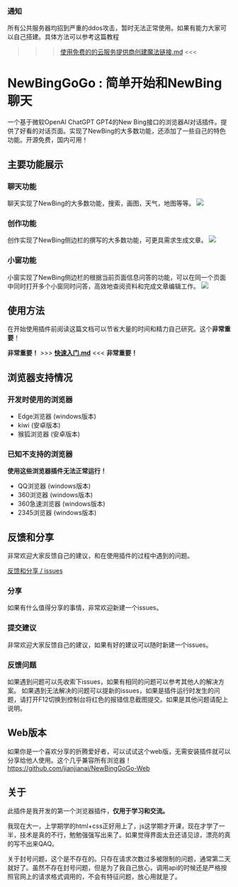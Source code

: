 ### 通知
所有公共服务器均招到严重的ddos攻击，暂时无法正常使用。如果有能力大家可以自己搭建。具体方法可以参考这篇教程

>>> [使用免费的的云服务提供商创建魔法链接.md](https://gitee.com/jja8/NewBingGoGo.wikis/blob/master/%E5%88%9B%E5%BB%BA%E9%AD%94%E6%B3%95%E9%93%BE%E6%8E%A5/%E4%BD%BF%E7%94%A8%E5%85%8D%E8%B4%B9%E7%9A%84%E7%9A%84%E4%BA%91%E6%9C%8D%E5%8A%A1%E6%8F%90%E4%BE%9B%E5%95%86%E5%88%9B%E5%BB%BA%E9%AD%94%E6%B3%95%E9%93%BE%E6%8E%A5.md) <<<

# NewBingGoGo : 简单开始和NewBing聊天
一个基于微软OpenAI ChatGPT GPT4的New Bing接口的浏览器AI对话插件。提供了好看的对话页面。实现了NewBing的大多数功能，还添加了一些自己的特色功能。开源免费，国内可用！

## 主要功能展示
### 聊天功能
聊天实现了NewBing的大多数功能，搜索，画图，天气，地图等等。
![](https://gitee.com/jja8/NewBingGoGo.wikis/raw/master/images/1.png)

### 创作功能
创作实现了NewBing侧边栏的撰写的大多数功能，可更具需求生成文章。
![](https://gitee.com/jja8/NewBingGoGo.wikis/raw/master/images/1.2.png)

### 小窗功能
小窗实现了NewBing侧边栏的根据当前页面信息问答的功能，可以在同一个页面中同时打开多个小窗同时问答，高效地查阅资料和完成文章编辑工作。
![](https://gitee.com/jja8/NewBingGoGo.wikis/raw/master/images/1.1.png)



## 使用方法
在开始使用插件前阅读这篇文档可以节省大量的时间和精力自己研究。这个**非常重要**！

**非常重要！** >>> **[快速入门.md](https://gitee.com/jja8/NewBingGoGo.wikis/blob/master/%E5%BF%AB%E9%80%9F%E5%85%A5%E9%97%A8.md)** <<<  **非常重要！**


## 浏览器支持情况
### 开发时使用的浏览器
- Edge浏览器 (windows版本)
- kiwi (安卓版本)
- 猴狐浏览器 (安卓版本)
### 已知不支持的浏览器
**使用这些浏览器插件无法正常运行！**
- QQ浏览器 (windows版本) 
- 360浏览器 (windows版本)
- 360急速浏览器 (windows版本)
- 2345浏览器 (windows版本)


## 反馈和分享
非常欢迎大家反馈自己的建议，和在使用插件的过程中遇到的问题。

[反馈和分享 / issues](https://gitee.com/jja8/NewBingGoGo/issues)

### 分享
如果有什么值得分享的事情，非常欢迎新建一个issues。

### 提交建议
非常欢迎大家反馈自己的建议，如果有好的建议可以随时新建一个issues。

### 反馈问题
如果遇到问题可以先收索下issues，如果有相同的问题可以参考其他人的解决方案。
如果遇到无法解决的问题可以提新的issues，如果是插件运行时发生的问题，请打开F12切换到控制台将红色的报错信息截图提交。如果是其他问题请配上说明。


## Web版本
如果你是一个喜欢分享的折腾爱好者，可以试试这个web版，无需安装插件就可以分享给他人使用。这个几乎兼容所有浏览器！
<https://github.com/jianjianai/NewBingGoGo-Web>

## 关于

此插件是我开发的第一个浏览器插件，**仅用于学习和交流。**

我现在大一，上学期学的html+css正好用上了，js这学期才开课，现在才学了一半，技术是真的不行，勉勉强强写出来了。如果觉得界面太丑还请见谅，漂亮的真的写不出来QAQ。

关于封号问题，这个是不存在的。只存在请求次数过多被限制的问题，通常第二天就好了。虽然不存在封号问题，但是为了我自己放心，调用api的时候还是严格按照官网上的请求格式调用的，不会有特征问题，放心用就是了。